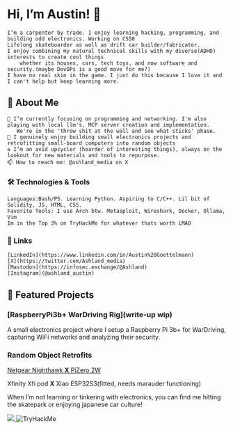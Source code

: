 # Hi, I’m Austin! 👋

    I’m a carpenter by trade. I enjoy learning hacking, programming, and building odd electronics. Working on CS50
    Lifelong skateboarder as well as drift car builder/fabricator. 
    I enjoy combining my natural technical skills with my diverse(ADHD) interests to create cool things 
        whether its houses, cars, tech toys, and now software and security.(maybe DevOPs is a good move for me?) 
    I have no real skin in the game. I just do this because I love it and I can't help but keep learning more. 
                    
                            
    
## **🚀 About Me**

    🌱 I’m currently focusing on programming and networking. I'm also playing with local llm's, MCP server creation and implementation.
       We're in the 'throw shit at the wall and see what sticks' phase. 
    🔧 I genuinely enjoy building small electronics projects and retrofitting small-board computers into random objects
    ♻️ I’m an avid upcycler (hoarder of interesting things), always on the lookout for new materials and tools to repurpose.
    📫 How to reach me: @ashland_media on X

### 🛠️ Technologies & Tools
                
    Languages:Bash/PS. Learning Python. Aspiring to C/C++. Lil bit of Solidity, JS, HTML, CSS.
    Favorite Tools: I use Arch btw. Metasploit, Wireshark, Docker, Ollama, Vim
    Im in the Top 3% on TryHackMe for whatever thats worth LMAO

### 🔗 Links

    [LinkedIn](https://www.linkedin.com/in/Austin%20Goettelmann)
    [X](https://twitter.com/Ashland_media)
    [Mastodon](https://infosec.exchange/@Ashland)
    [Instagram](@ashland_austin)

## 📌 Featured Projects
### [RaspberryPi3b+ WarDriving Rig](write-up wip)

A small electronics project where I setup a Raspberry Pi 3b+ for WarDriving, capturing WiFi networks and analyzing their security.

### Random Object Retrofits
[Netgear Nighthawk **X** PiZero 2W](https://github.com/Ashland-jp/NetgearPiZero2W/tree/main/README.md)

Xfinity Xfi pod **X** Xiao ESP32S3(fitted, needs marauder functioning)

When I’m not learning or tinkering with electronics, you can find me hitting the skatepark or enjoying japanese car culture!

<a href="https://wigle.net">
<img border="0" src="https://wigle.net/bi/k1XMa_l2mdT+7sn2OV9J0w.png">
</a> <img src="https://tryhackme-badges.s3.amazonaws.com/AshlandS13.png" alt="TryHackMe">
 
